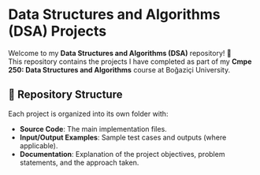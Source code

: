 # Data Structures and Algorithms (DSA) Projects

Welcome to my **Data Structures and Algorithms (DSA)** repository! 🎯  
This repository contains the projects I have completed as part of my **Cmpe 250: Data Structures and Algorithms** course at Boğaziçi University.

## 📂 Repository Structure

Each project is organized into its own folder with:
- **Source Code**: The main implementation files.
- **Input/Output Examples**: Sample test cases and outputs (where applicable).
- **Documentation**: Explanation of the project objectives, problem statements, and the approach taken.

